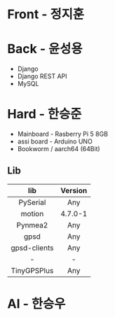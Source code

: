 # Front - 정지훈

# Back - 윤성용
* Django
* Django REST API
* MySQL
# Hard - 한승준
* Mainboard - Rasberry Pi 5 8GB
* assi board - Arduino UNO
* Bookworm / aarch64 (64Bit)

## **Lib**

| lib | Version |
|:---:|:---:|
| PySerial | Any |
| motion | 4.7.0-1 |
| Pynmea2 | Any |
| gpsd | Any |
| gpsd-clients | Any |
| - | - |
| TinyGPSPlus | Any |



# AI - 한승우
